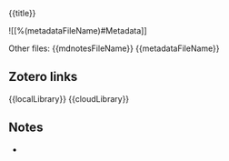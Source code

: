 {{title}}

![[%(metadataFileName)#Metadata]]

Other files:
{{mdnotesFileName}}
{{metadataFileName}}

## Zotero links

{{localLibrary}}
{{cloudLibrary}}

## Notes

-